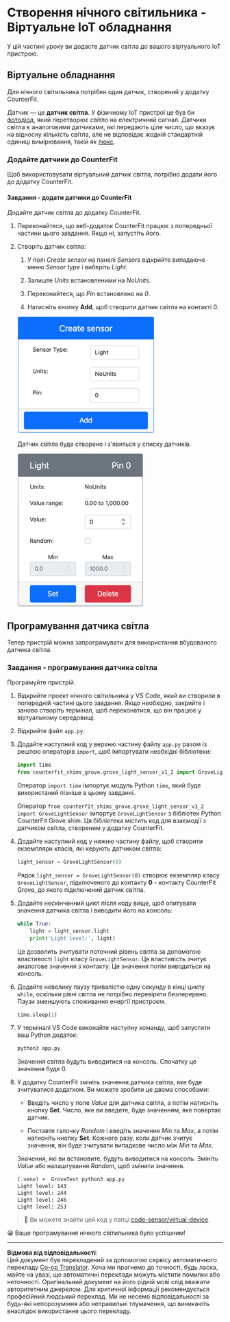 <!--
CO_OP_TRANSLATOR_METADATA:
{
  "original_hash": "11f10c6760fb8202cf368422702fdf70",
  "translation_date": "2025-08-28T17:29:27+00:00",
  "source_file": "1-getting-started/lessons/3-sensors-and-actuators/virtual-device-sensor.md",
  "language_code": "uk"
}
-->
# Створення нічного світильника - Віртуальне IoT обладнання

У цій частині уроку ви додасте датчик світла до вашого віртуального IoT пристрою.

## Віртуальне обладнання

Для нічного світильника потрібен один датчик, створений у додатку CounterFit.

Датчик — це **датчик світла**. У фізичному IoT пристрої це був би [фотодіод](https://wikipedia.org/wiki/Photodiode), який перетворює світло на електричний сигнал. Датчики світла є аналоговими датчиками, які передають ціле число, що вказує на відносну кількість світла, але не відповідає жодній стандартній одиниці вимірювання, такій як [люкс](https://wikipedia.org/wiki/Lux).

### Додайте датчики до CounterFit

Щоб використовувати віртуальний датчик світла, потрібно додати його до додатку CounterFit.

#### Завдання - додати датчики до CounterFit

Додайте датчик світла до додатку CounterFit.

1. Переконайтеся, що веб-додаток CounterFit працює з попередньої частини цього завдання. Якщо ні, запустіть його.

1. Створіть датчик світла:

    1. У полі *Create sensor* на панелі *Sensors* відкрийте випадаюче меню *Sensor type* і виберіть *Light*.

    1. Залиште *Units* встановленими на *NoUnits*.

    1. Переконайтеся, що *Pin* встановлено на *0*.

    1. Натисніть кнопку **Add**, щоб створити датчик світла на контакті 0.

    ![Налаштування датчика світла](../../../../../translated_images/counterfit-create-light-sensor.9f36a5e0d4458d8d554d54b34d2c806d56093d6e49fddcda2d20f6fef7f5cce1.uk.png)

    Датчик світла буде створено і з'явиться у списку датчиків.

    ![Створений датчик світла](../../../../../translated_images/counterfit-light-sensor.5d0f5584df56b90f6b2561910d9cb20dfbd73eeff2177c238d38f4de54aefae1.uk.png)

## Програмування датчика світла

Тепер пристрій можна запрограмувати для використання вбудованого датчика світла.

### Завдання - програмування датчика світла

Програмуйте пристрій.

1. Відкрийте проект нічного світильника у VS Code, який ви створили в попередній частині цього завдання. Якщо необхідно, закрийте і заново створіть термінал, щоб переконатися, що він працює у віртуальному середовищі.

1. Відкрийте файл `app.py`.

1. Додайте наступний код у верхню частину файлу `app.py` разом із рештою операторів `import`, щоб імпортувати необхідні бібліотеки:

    ```python
    import time
    from counterfit_shims_grove.grove_light_sensor_v1_2 import GroveLightSensor
    ```

    Оператор `import time` імпортує модуль Python `time`, який буде використаний пізніше в цьому завданні.

    Оператор `from counterfit_shims_grove.grove_light_sensor_v1_2 import GroveLightSensor` імпортує `GroveLightSensor` з бібліотек Python CounterFit Grove shim. Ця бібліотека містить код для взаємодії з датчиком світла, створеним у додатку CounterFit.

1. Додайте наступний код у нижню частину файлу, щоб створити екземпляри класів, які керують датчиком світла:

    ```python
    light_sensor = GroveLightSensor(0)
    ```

    Рядок `light_sensor = GroveLightSensor(0)` створює екземпляр класу `GroveLightSensor`, підключеного до контакту **0** - контакту CounterFit Grove, до якого підключений датчик світла.

1. Додайте нескінченний цикл після коду вище, щоб опитувати значення датчика світла і виводити його на консоль:

    ```python
    while True:
        light = light_sensor.light
        print('Light level:', light)
    ```

    Це дозволить зчитувати поточний рівень світла за допомогою властивості `light` класу `GroveLightSensor`. Ця властивість зчитує аналогове значення з контакту. Це значення потім виводиться на консоль.

1. Додайте невелику паузу тривалістю одну секунду в кінці циклу `while`, оскільки рівні світла не потрібно перевіряти безперервно. Паузи зменшують споживання енергії пристроєм.

    ```python
    time.sleep(1)
    ```

1. У терміналі VS Code виконайте наступну команду, щоб запустити ваш Python додаток:

    ```sh
    python3 app.py
    ```

    Значення світла будуть виводитися на консоль. Спочатку це значення буде 0.

1. У додатку CounterFit змініть значення датчика світла, яке буде зчитуватися додатком. Ви можете зробити це двома способами:

    * Введіть число у поле *Value* для датчика світла, а потім натисніть кнопку **Set**. Число, яке ви введете, буде значенням, яке повертає датчик.

    * Поставте галочку *Random* і введіть значення *Min* та *Max*, а потім натисніть кнопку **Set**. Кожного разу, коли датчик зчитує значення, він буде зчитувати випадкове число між *Min* та *Max*.

    Значення, які ви встановите, будуть виводитися на консоль. Змініть *Value* або налаштування *Random*, щоб змінити значення.

    ```output
    (.venv) ➜  GroveTest python3 app.py 
    Light level: 143
    Light level: 244
    Light level: 246
    Light level: 253
    ```

> 💁 Ви можете знайти цей код у папці [code-sensor/virtual-device](../../../../../1-getting-started/lessons/3-sensors-and-actuators/code-sensor/virtual-device).

😀 Ваше програмування нічного світильника було успішним!

---

**Відмова від відповідальності**:  
Цей документ був перекладений за допомогою сервісу автоматичного перекладу [Co-op Translator](https://github.com/Azure/co-op-translator). Хоча ми прагнемо до точності, будь ласка, майте на увазі, що автоматичні переклади можуть містити помилки або неточності. Оригінальний документ на його рідній мові слід вважати авторитетним джерелом. Для критичної інформації рекомендується професійний людський переклад. Ми не несемо відповідальності за будь-які непорозуміння або неправильні тлумачення, що виникають внаслідок використання цього перекладу.